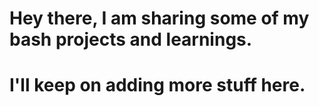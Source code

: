 # Hey there, I am sharing some of my bash projects and learnings.
# I'll keep on adding more stuff here.
